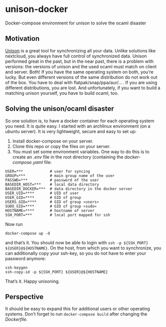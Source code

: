 # unison-docker
Docker-compose environment for unison to solve the ocaml disaster

## Motivation
[Unison](http://www.cis.upenn.edu/~bcpierce/unison) is a great tool for synchronizing all your data. Unlike solutions like nextcloud, you always have full control of synchronized data. Unison performed great in the past, but in the near past, there is a problem with versions: the versions of unison and the used ocaml must match on client and server. Both! If you have the same operating system on both, you’re lucky. But even different versions of the same distribution do not work out of the box. You have to deal with flatpak/snap/ppa/aur/… . If you are using different distributions, you are lost. And unfortunately, if you want to build a matching unison yourself, you have to build ocaml, too.

## Solving the unison/ocaml disaster
So one solution is, to have a docker container for each operating system you need. It is quite easy. I started with an archlinux environment (on a ubuntu server). It is very lightweight, secure and easy to set up: 

1. Install docker-compose on your server.
2. Clone this repo or copy the files on your server.
3. You must set some environment variables. One way to do this is to create an *.env* file in the root directory (containing the *docker-compose.yaml* file:
```
USER=***            # user for syncing
GROUP=***           # main group name of the user
PASSWD=***          # password of the user
BASEDIR_HOST=***    # local data directory
BASEDIR_DOCKER=***  # data directory in the docker server
USER_UID=****       # UID of user
USER_GID=****       # GID of group
USERS_GID=****      # GID of group »users«
SUDO_GID=****       # GID of group »sudo«
HOSTNAME=****       # hostname of server
SSH_PORT=***        # local port mapped for ssh
```
Now run
```
docker-compose up -d
```
and that’s it. You should now be able to login with ```ssh -p ${SSH_PORT} ${USER}@${HOSTNAME}```.
On the host, from which you want to synchronize, you can additionally copy your ssh-key, so you do not have to enter your password anymore:
```
ssh-keygen
ssh-copy-id -p ${SSH_PORT} ${USER}@${HOSTNAME}
```
That’s it. Happy unisoning.

## Perspective
It should be easy to expand this for additional users or other operating systems.
Don’t forget to run ```docker-compose build``` after changing the *Dockerfile*.
